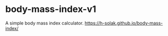 # body-mass-index-v1
A simple body mass index calculator.
https://h-solak.github.io/body-mass-index/
